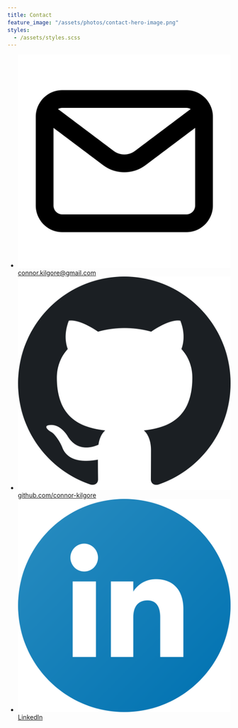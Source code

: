 ```yaml
---
title: Contact
feature_image: "/assets/photos/contact-hero-image.png"
styles:
  - /assets/styles.scss
---
```


<ul class="contact-list">
  <li>
    <a href="mailto:connor.kilgore@gmail.com">
      <img src="/assets/photos/email.svg" alt="Email" class="contact-icon">
      <span class="contact-label">connor.kilgore@gmail.com</span>
    </a>
  </li>
  <li>
    <a href="https://github.com/connor-kilgore" target="_blank" rel="noopener">
      <img src="/assets/photos/github.png" alt="GitHub" class="contact-icon">
      <span class="contact-label">github.com/connor-kilgore</span>
    </a>
  </li>
  <li>
    <a href="https://www.linkedin.com/in/connor-kilgore-cs/" target="_blank" rel="noopener">
      <img src="/assets/photos/linkedin.png" alt="LinkedIn" class="contact-icon">
      <span class="contact-label">LinkedIn</span>
    </a>
  </li>
</ul>